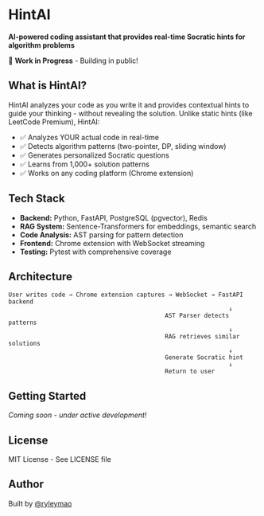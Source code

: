 # HintAI

**AI-powered coding assistant that provides real-time Socratic hints for algorithm problems**

🚧 **Work in Progress** - Building in public!

## What is HintAI?

HintAI analyzes your code as you write it and provides contextual hints to guide your thinking - without revealing the solution. Unlike static hints (like LeetCode Premium), HintAI:

- ✅ Analyzes YOUR actual code in real-time
- ✅ Detects algorithm patterns (two-pointer, DP, sliding window)
- ✅ Generates personalized Socratic questions
- ✅ Learns from 1,000+ solution patterns
- ✅ Works on any coding platform (Chrome extension)

## Tech Stack

- **Backend:** Python, FastAPI, PostgreSQL (pgvector), Redis
- **RAG System:** Sentence-Transformers for embeddings, semantic search
- **Code Analysis:** AST parsing for pattern detection
- **Frontend:** Chrome extension with WebSocket streaming
- **Testing:** Pytest with comprehensive coverage

## Architecture

```
User writes code → Chrome extension captures → WebSocket → FastAPI backend
                                                              ↓
                                            AST Parser detects patterns
                                                              ↓
                                            RAG retrieves similar solutions
                                                              ↓
                                            Generate Socratic hint
                                                              ↓
                                            Return to user
```

## Getting Started

*Coming soon - under active development!*

## License

MIT License - See LICENSE file

## Author

Built by [@ryleymao](https://github.com/ryleymao)
